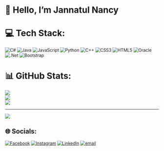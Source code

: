 <p align="center">
  <h1>🌿 Hello, I’m Jannatul Nancy</h1>
</p>

# 💻 Tech Stack:
![C#](https://img.shields.io/badge/c%23-%23239120.svg?style=flat&logo=csharp&logoColor=white) ![Java](https://img.shields.io/badge/java-%23ED8B00.svg?style=flat&logo=openjdk&logoColor=white) ![JavaScript](https://img.shields.io/badge/javascript-%23323330.svg?style=flat&logo=javascript&logoColor=%23F7DF1E) ![Python](https://img.shields.io/badge/python-3670A0?style=flat&logo=python&logoColor=ffdd54) ![C++](https://img.shields.io/badge/c++-%2300599C.svg?style=flat&logo=c%2B%2B&logoColor=white) ![CSS3](https://img.shields.io/badge/css3-%231572B6.svg?style=flat&logo=css3&logoColor=white) ![HTML5](https://img.shields.io/badge/html5-%23E34F26.svg?style=flat&logo=html5&logoColor=white) ![Oracle](https://img.shields.io/badge/Oracle-F80000?style=flat&logo=oracle&logoColor=white) ![.Net](https://img.shields.io/badge/.NET-5C2D91?style=flat&logo=.net&logoColor=white) ![Bootstrap](https://img.shields.io/badge/bootstrap-%238511FA.svg?style=flat&logo=bootstrap&logoColor=white)
# 📊 GitHub Stats:
![](https://github-readme-stats.vercel.app/api?username=JannatulNancy&theme=rose&hide_border=false&include_all_commits=true&count_private=true)<br/>
![](https://nirzak-streak-stats.vercel.app/?user=JannatulNancy&theme=rose&hide_border=false)<br/>
![](https://github-readme-stats.vercel.app/api/top-langs/?username=JannatulNancy&theme=rose&hide_border=false&include_all_commits=true&count_private=true&layout=compact)

---
[![](https://visitcount.itsvg.in/api?id=JannatulNancy&icon=10&color=13)](https://visitcount.itsvg.in)

## 🌐 Socials:
[![Facebook](https://img.shields.io/badge/Facebook-%231877F2.svg?logo=Facebook&logoColor=white)](https://www.facebook.com/nancyjannatul) [![Instagram](https://img.shields.io/badge/Instagram-%23E4405F.svg?logo=Instagram&logoColor=white)](https://instagram.com/nancyjannatul) [![LinkedIn](https://img.shields.io/badge/LinkedIn-%230077B5.svg?logo=linkedin&logoColor=white)](https://www.linkedin.com/in/jannatul-nayeem-92003329a) [![email](https://img.shields.io/badge/Email-D14836?logo=gmail&logoColor=white)](mailto:jnnancy345@gmail.com) 
